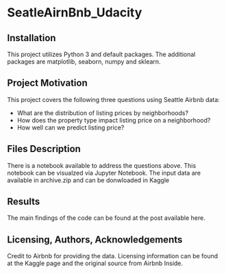 # SeatleAirnBnb_Udacity

## Installation
This project utilizes Python 3 and default packages.
The additional packages are matplotlib, seaborn, numpy and sklearn.

## Project Motivation
This project covers the following three questions using Seattle Airbnb data:

- What are the distribution of listing prices by neighborhoods?
- How does the property type impact listing price on a neighborhood?
-  How well can we predict listing price?

## Files Description
There is a notebook available to address the questions above. This notebook can be visualzed via Jupyter Notebook.
The input data are available in archive.zip and can be donwloaded in Kaggle

## Results
The main findings of the code can be found at the post available here.

## Licensing, Authors, Acknowledgements
Credit to Airbnb for providing the data. 
Licensing information can be found at the Kaggle page and the original source from Airbnb Inside.
